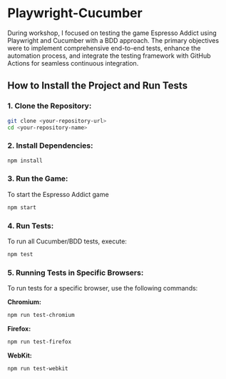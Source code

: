 # Playwright-Cucumber
 During workshop, I focused on testing the game Espresso Addict using Playwright and Cucumber with a BDD approach. The primary objectives were to implement comprehensive end-to-end tests, enhance the automation process, and integrate the testing framework with GitHub Actions for seamless continuous integration.

## How to Install the Project and Run Tests

### 1. Clone the Repository:
```bash
git clone <your-repository-url>
cd <your-repository-name>
```
### 2. Install Dependencies:
```bash
npm install
```

### 3. Run the Game:
To start the Espresso Addict game
```bash
npm start
```

### 4. Run Tests:
To run all Cucumber/BDD tests, execute:
```bash
npm test
```
### 5. Running Tests in Specific Browsers:
To run tests for a specific browser, use the following commands:

**Chromium:**
```bash
npm run test-chromium
```
**Firefox:**
```bash
npm run test-firefox
```
**WebKit:**
```bash
npm run test-webkit
```
